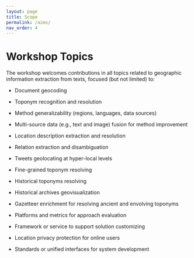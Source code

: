```yaml
---
layout: page
title: Scope
permalink: /aims/
nav_order: 4
---
```


# Workshop Topics 


The workshop welcomes contributions in all topics related to geographic information extraction from texts, focused (but not limited) to:

* Document geocoding

* Toponym recognition and resolution

* Method generalizability (regions, languages, data sources)

* Multi-source data (e.g., text and image) fusion for method improvement

* Location description extraction and resolution

* Relation extraction and disambiguation

* Tweets geolocating at hyper-local levels

* Fine-grained toponym resolving 

* Historical toponyms resolving

* Historical archives geovisualization

* Gazetteer enrichment for resolving ancient and envolving toponyms 

* Platforms and metrics for approach evaluation

* Framework or service to support solution customizing

* Location privacy protection for online users

* Standards or unified interfaces for system development
